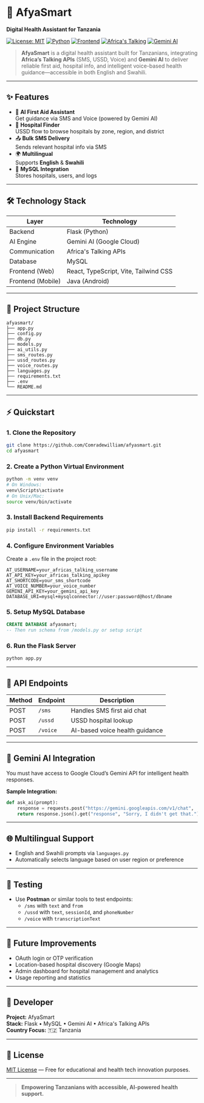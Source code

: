 # 🏥 AfyaSmart
**Digital Health Assistant for Tanzania**

[![License: MIT](https://img.shields.io/badge/License-MIT-blue.svg)](LICENSE)
[![Python](https://img.shields.io/badge/Backend-Flask-blue?logo=python)](https://flask.palletsprojects.com/)
[![Frontend](https://img.shields.io/badge/Frontend-React%20%7C%20TypeScript-blue?logo=react)](https://react.dev/)
[![Africa's Talking](https://img.shields.io/badge/API-Africa's%20Talking-orange)](https://africastalking.com/)
[![Gemini AI](https://img.shields.io/badge/AI-Gemini%20AI-brightgreen)](https://cloud.google.com/ai/gemini)

> **AfyaSmart** is a digital health assistant built for Tanzanians, integrating **Africa’s Talking APIs** (SMS, USSD, Voice) and **Gemini AI** to deliver reliable first aid, hospital info, and intelligent voice-based health guidance—accessible in both English and Swahili.

---

## ✨ Features

- 🧠 **AI First Aid Assistant**  
  Get guidance via SMS and Voice (powered by Gemini AI)
- 📍 **Hospital Finder**  
  USSD flow to browse hospitals by zone, region, and district
- 📤 **Bulk SMS Delivery**  
  Sends relevant hospital info via SMS
- 🌍 **Multilingual**  
  Supports **English** & **Swahili**
- 💾 **MySQL Integration**  
  Stores hospitals, users, and logs

---

## 🛠️ Technology Stack

| Layer           | Technology                |
|-----------------|--------------------------|
| Backend         | Flask (Python)           |
| AI Engine       | Gemini AI (Google Cloud) |
| Communication   | Africa's Talking APIs    |
| Database        | MySQL                    |
| Frontend (Web)  | React, TypeScript, Vite, Tailwind CSS |
| Frontend (Mobile) | Java (Android)         |

---

## 📂 Project Structure

```text
afyasmart/
├── app.py
├── config.py
├── db.py
├── models.py
├── ai_utils.py
├── sms_routes.py
├── ussd_routes.py
├── voice_routes.py
├── languages.py
├── requirements.txt
├── .env
└── README.md
```

---

## ⚡ Quickstart

### 1. Clone the Repository

```bash
git clone https://github.com/Comradewilliam/afyasmart.git
cd afyasmart
```

### 2. Create a Python Virtual Environment

```bash
python -m venv venv
# On Windows:
venv\Scripts\activate
# On Unix/Mac:
source venv/bin/activate
```

### 3. Install Backend Requirements

```bash
pip install -r requirements.txt
```

### 4. Configure Environment Variables

Create a `.env` file in the project root:

```env
AT_USERNAME=your_africas_talking_username
AT_API_KEY=your_africas_talking_apikey
AT_SHORTCODE=your_sms_shortcode
AT_VOICE_NUMBER=your_voice_number
GEMINI_API_KEY=your_gemini_api_key
DATABASE_URI=mysql+mysqlconnector://user:password@host/dbname
```

### 5. Setup MySQL Database

```sql
CREATE DATABASE afyasmart;
-- Then run schema from /models.py or setup script
```

### 6. Run the Flask Server

```bash
python app.py
```

---

## 🔗 API Endpoints

| Method | Endpoint  | Description                    |
|--------|-----------|--------------------------------|
| POST   | `/sms`    | Handles SMS first aid chat     |
| POST   | `/ussd`   | USSD hospital lookup           |
| POST   | `/voice`  | AI-based voice health guidance |

---

## 🤖 Gemini AI Integration

You must have access to Google Cloud’s Gemini API for intelligent health responses.

**Sample Integration:**
```python
def ask_ai(prompt):
    response = requests.post("https://gemini.googleapis.com/v1/chat", ...)
    return response.json().get("response", "Sorry, I didn't get that.")
```

---

## 🌐 Multilingual Support

- English and Swahili prompts via `languages.py`
- Automatically selects language based on user region or preference

---

## 🧪 Testing

- Use **Postman** or similar tools to test endpoints:
  - `/sms` with `text` and `from`
  - `/ussd` with `text`, `sessionId`, and `phoneNumber`
  - `/voice` with `transcriptionText`

---

## 🚀 Future Improvements

- OAuth login or OTP verification
- Location-based hospital discovery (Google Maps)
- Admin dashboard for hospital management and analytics
- Usage reporting and statistics

---

## 👤 Developer

**Project:** AfyaSmart  
**Stack:** Flask • MySQL • Gemini AI • Africa's Talking APIs  
**Country Focus:** 🇹🇿 Tanzania

---

## 📄 License

[MIT License](LICENSE) — Free for educational and health tech innovation purposes.

---

> **Empowering Tanzanians with accessible, AI-powered health support.**
